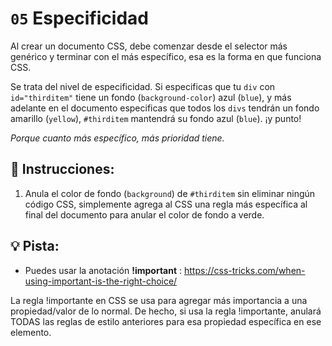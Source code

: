 # `05` Especificidad

Al crear un documento CSS, debe comenzar desde el selector más genérico y terminar con el más específico, esa es la forma en que funciona CSS.

Se trata del nivel de especificidad. Si especificas que tu `div` con `id="thirditem"` tiene un fondo (`background-color`) azul (`blue`), y más adelante en el documento especificas que todos los `divs` tendrán un fondo amarillo (`yellow`), `#thirditem` mantendrá su fondo azul (`blue`). ¡y punto!


*Porque cuanto más específico, más prioridad tiene.*

## 📝 Instrucciones:

1. Anula el color de fondo (`background`) de `#thirditem` sin eliminar ningún código CSS, simplemente agrega al CSS una regla más específica al final del documento para anular el color de fondo a verde.

## 💡 Pista:

+ Puedes usar la anotación **!important** : https://css-tricks.com/when-using-important-is-the-right-choice/

La regla !importante en CSS se usa para agregar más importancia a una propiedad/valor de lo normal. De hecho, si usa la regla !importante, anulará TODAS las reglas de estilo anteriores para esa propiedad específica en ese elemento.